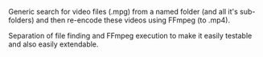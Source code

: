 Generic search for video files (.mpg) from a named folder (and all it's sub-folders) and then re-encode these videos using FFmpeg (to .mp4).

Separation of file finding and FFmpeg execution to make it easily testable and also easily extendable.
